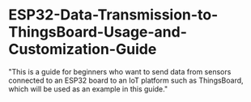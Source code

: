 # ESP32-Data-Transmission-to-ThingsBoard-Usage-and-Customization-Guide
"This is a guide for beginners who want to send data from sensors connected to an ESP32 board to an IoT platform such as ThingsBoard, which will be used as an example in this guide."

